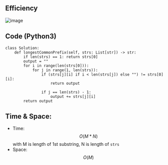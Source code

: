 ## Efficiency
![image](https://github.com/KCP17/Leetcode-solutions/assets/148914885/e4cf15c7-2abb-418e-8dde-878bf3a2afa1)

## Code (Python3)
```python3 []
class Solution:
    def longestCommonPrefix(self, strs: List[str]) -> str:
        if len(strs) == 1: return strs[0]
        output = ""
        for i in range(len(strs[0])):
            for j in range(1, len(strs)):
                if (strs[j][i] if i < len(strs[j]) else "") != strs[0][i]:
                    return output

                if j == len(strs) - 1:
                    output += strs[j][i]
        return output
```
## Time & Space:
* Time: $$O(M*N)$$ with M is length of 1st substring, N is length of `strs`
* Space: $$O(M)$$

